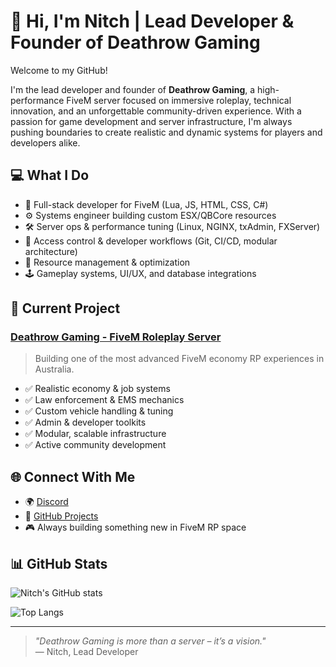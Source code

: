 # 👋 Hi, I'm Nitch | Lead Developer & Founder of Deathrow Gaming

Welcome to my GitHub!

I'm the lead developer and founder of **Deathrow Gaming**, a high-performance FiveM server focused on immersive roleplay, technical innovation, and an unforgettable community-driven experience. With a passion for game development and server infrastructure, I'm always pushing boundaries to create realistic and dynamic systems for players and developers alike.

## 💻 What I Do

- 🧠 Full-stack developer for FiveM (Lua, JS, HTML, CSS, C#)
- ⚙️ Systems engineer building custom ESX/QBCore resources
- 🛠️ Server ops & performance tuning (Linux, NGINX, txAdmin, FXServer)
- 🔐 Access control & developer workflows (Git, CI/CD, modular architecture)
- 🧩 Resource management & optimization
- 🕹️ Gameplay systems, UI/UX, and database integrations

## 🚧 Current Project

### [Deathrow Gaming - FiveM Roleplay Server](https://github.com/deathrowgaming)
> Building one of the most advanced FiveM economy RP experiences in Australia.

- ✅ Realistic economy & job systems  
- ✅ Law enforcement & EMS mechanics  
- ✅ Custom vehicle handling & tuning  
- ✅ Admin & developer toolkits  
- ✅ Modular, scalable infrastructure  
- ✅ Active community development

## 🌐 Connect With Me

- 🌍 [Discord](https://discord.gg/z5srErSr9V)
- 🧠 [GitHub Projects](https://github.com/NitchgamingStudios?tab=repositories)
- 🎮 Always building something new in FiveM RP space

## 📊 GitHub Stats
![Nitch's GitHub stats](https://github-readme-stats-nitchgamingstudios-projects.vercel.app/api?username=NitchgamingStudios&show_icons=true&theme=tokyonight)

![Top Langs](https://github-readme-stats-nitchgamingstudios-projects.vercel.app/api/top-langs/?username=NitchgamingStudios&show_icons=true&theme=tokyonight)

---

> _"Deathrow Gaming is more than a server – it’s a vision."_  
— Nitch, Lead Developer
